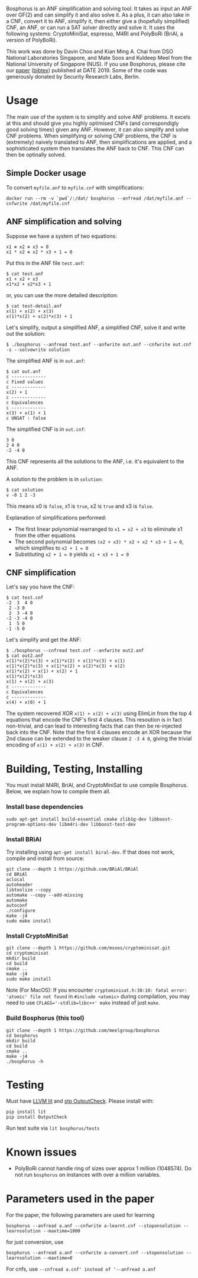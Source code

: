 Bosphorus is an ANF simplification and solving tool. It takes as input an ANF over GF(2) and can simplify it and also solve it. As a plus, it can also take in a CNF, convert it to ANF, simplify it, then either give a (hopefully simplified) CNF, an ANF, or can run a SAT solver directly and solve it. It uses the following systems: CryptoMiniSat, espresso, M4RI and PolyBoRi (BriAl, a version of PolyBoRi).

This work was done by Davin Choo and Kian Ming A. Chai from DSO National Laboratories Singapore, and Mate Soos and Kuldeep Meel from the National University of Singapore (NUS). If you use Bosphorus, please cite our [paper](https://www.comp.nus.edu.sg/~meel/Papers/date-cscm19.pdf) ([bibtex](https://www.comp.nus.edu.sg/~meel/bib/CSCM19.bib)) published at DATE 2019. Some of the code was generously donated by Security Research Labs, Berlin.

# Usage
The main use of the system is to simplify and solve ANF problems. It excels at this and should give you highly optimised CNFs (and correspondigly good solving times) given any ANF. However, it can also simplify and solve CNF problems. When simplifying or solving CNF problems, the CNF is (extremely) naively translated to ANF, then simplifications are applied, and a sophisticated system then translates the ANF back to CNF. This CNF can then be optinally solved.

## Simple Docker usage

To convert `myfile.anf` to `myfile.cnf` with simplifications:

```
docker run --rm -v `pwd`/:/dat/ bosphorus --anfread /dat/myfile.anf --cnfwrite /dat/myfile.cnf
```

## ANF simplification and solving
Suppose we have a system of two equations:
```
x1 ⊕ x2 ⊕ x3 = 0
x1 * x2 ⊕ x2 * x3 + 1 = 0
```

Put this in the ANF file `test.anf`:
```
$ cat test.anf
x1 + x2 + x3
x1*x2 + x2*x3 + 1
```
or, you can use the more detailed description:
```
$ cat test-detail.anf
x(1) + x(2) + x(3)
x(1)*x(2) + x(2)*x(3) + 1
```

Let's simplify, output a simplified ANF, a simplified CNF, solve it and write out the solution:
```
$ ./bosphorus --anfread test.anf --anfwrite out.anf --cnfwrite out.cnf -s --solvewrite solution
```

The simplified ANF is in `out.anf`:
```
$ cat out.anf
c -------------
c Fixed values
c -------------
x(2) + 1
c -------------
c Equivalences
c -------------
x(3) + x(1) + 1
c UNSAT : false
```

The simplified CNF is in `out.cnf`:
```
3 0
2 4 0
-2 -4 0
```
This CNF represents all the solutions to the ANF, i.e. it's equivalent to the ANF.


A solution to the problem is in `solution`:
```
$ cat solution
v -0 1 2 -3
```
This means x0 is `false`, x1 is `true`, x2 is `true` and x3 is `false`.


Explanation of simplifications performed:
* The first linear polynomial rearranged to `x1 = x2 + x3` to eliminate x1 from the other equations
* The second polynomial becomes `(x2 + x3) * x2 + x2 * x3 + 1 = 0`, which simplifies to `x2 + 1 = 0`
* Substituting `x2 + 1 = 0` yields `x1 + x3 + 1 = 0`

## CNF simplification

Let's say you have the CNF:

```
$ cat test.cnf
-2  3  4 0
 2 -3 0
 2  3 -4 0
-2 -3 -4 0
 1  5 0
-1 -5 0
```

Let's simplify and get the ANF:
```
$ ./bosphorus --cnfread test.cnf --anfwrite out2.anf
$ cat out2.anf
x(1)*x(2)*x(3) + x(1)*x(2) + x(1)*x(3) + x(1)
x(1)*x(2)*x(3) + x(1)*x(2) + x(2)*x(3) + x(2)
x(1)*x(2) + x(1) + x(2) + 1
x(1)*x(2)*x(3)
x(1) + x(2) + x(3)
c -------------
c Equivalences
c -------------
x(4) + x(0) + 1

```

The system recovered XOR `x(1) + x(2) + x(3)` using ElimLin from the top 4 equations that encode the CNF's first 4 clauses. This resoution is in fact non-trivial, and can lead to interesting facts that can then be re-injected back into the CNF. Note that the first 4 clauses encode an XOR because the 2nd clause can be extended to the weaker clause `2 -3 4 0`, giving the trivial encoding of `x(1) + x(2) + x(3)` in CNF.

# Building, Testing, Installing
You must install M4RI, BriAl, and CryptoMiniSat to use compile Bosphorus. Below, we explain how to compile them all.


### Install base dependencies

```
sudo apt-get install build-essential cmake zlib1g-dev libboost-program-options-dev libm4ri-dev libboost-test-dev
```

### Install BRiAl
Try installing using `apt-get install biral-dev`. If that does not work, compile and install from source:
```
git clone --depth 1 https://github.com/BRiAl/BRiAl
cd BRiAl
aclocal
autoheader
libtoolize --copy
automake --copy --add-missing
automake
autoconf
./configure
make -j4
sudo make install
```

### Install CryptoMiniSat
```
git clone --depth 1 https://github.com/msoos/cryptominisat.git
cd cryptominisat
mkdir build
cd build
cmake ..
make -j4
sudo make install
```
Note (For MacOS): If you encounter `cryptominisat.h:30:10: fatal error: 'atomic' file not found` in `#include <atomic>` during compilation, you may need to use `CFLAGS='-stdlib=libc++' make` instead of just `make`.

### Build Bosphorus (this tool)
```
git clone --depth 1 https://github.com/meelgroup/bosphorus
cd bosphorus
mkdir build
cd build
cmake ..
make -j4
./bosphorus -h
```

# Testing
Must have [LLVM lit](https://github.com/llvm-mirror/llvm/tree/master/utils/lit) and [stp OutputCheck](https://github.com/stp/OutputCheck). Please install with:
```
pip install lit
pip install OutputCheck
```
Run test suite via `lit bosphorus/tests`

# Known issues
- PolyBoRi cannot handle ring of sizes over approx 1 million (1048574). Do not run `bosphorus` on instances with over a million variables.

# Parameters used in the paper
For the paper, the following parameters are used for learning
```
bosphorus --anfread a.anf --cnfwrite a-learnt.cnf --stoponsolution --learnsolution --maxtime=1000
```

for just conversion, use
```
bosphorus --anfread a.anf --cnfwrite a-convert.cnf --stoponsolution --learnsolution --maxtime=0
``` 

For cnfs, use `--cnfread a.cnf' instead of '--anfread a.anf`
